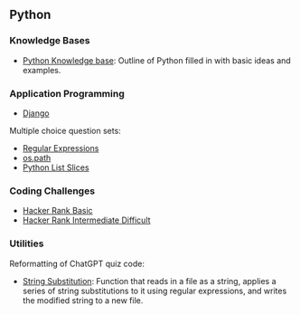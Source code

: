 ## Python

### Knowledge Bases

- [Python Knowledge base](https://github.com/jonfernq/Learning/blob/main/Python/KnowledgeBase/README.md): Outline of Python filled in with basic ideas and examples. 

### Application Programming

- [Django](https://github.com/jonfernq/Learning/blob/main/Python/Django/README.md)

Multiple choice question sets: 

- [Regular Expressions](https://github.com/jonfernq/Python-Utilities/blob/main/PythonQuiz/RegularExpressions1.md)
- [os.path](https://github.com/jonfernq/Python-Utilities/blob/main/PythonQuiz/file_path_questions.md)
- [Python List Slices](https://github.com/jonfernq/Python-Utilities/blob/main/PythonQuiz/PythonSlices.md) 


### Coding Challenges

- [Hacker Rank Basic](https://github.com/jonfernq/Learning/blob/main/Python/HackerRank/BasicQuestions.md) 
- [Hacker Rank Intermediate Difficult](https://github.com/jonfernq/Learning/blob/main/Python/HackerRank/DifficultIntermediate.md) 

### Utilities

Reformatting of ChatGPT quiz code: 

- [String Substitution](https://github.com/jonfernq/Python-Utilities/blob/main/PythonQuiz/strsubst1.py): Function that reads in a file as a string, applies a series of string substitutions to it using regular expressions, and writes the modified string to a new file. 


